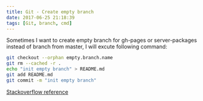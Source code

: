 ```yaml
---
title: Git - Create empty branch
date: 2017-06-25 21:18:39
tags: [Git, branch, cmd]
---
```


Sometimes I want to create empty branch for gh-pages or server-packages instead of branch from master, I will excute following command:

```bash
git checkout --orphan empty.branch.name
git rm --cached -r .
echo "init empty branch" > README.md
git add README.md
git commit -m "init empty branch"
```

 [Stackoverflow reference](https://stackoverflow.com/questions/1384325/in-git-is-there-a-simple-way-of-introducing-an-unrelated-branch-to-a-repository)